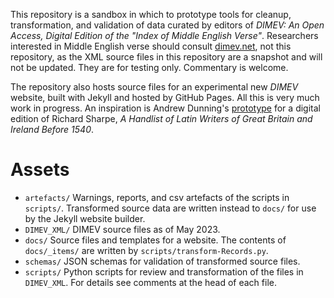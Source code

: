This repository is a sandbox in which to prototype tools for cleanup, transformation, and validation of data curated by editors of *DIMEV: An Open Access, Digital Edition of the "Index of Middle English Verse"*.
Researchers interested in Middle English verse should consult [dimev.net](https://www.dimev.net/), not this repository, as the XML source files in this repository are a snapshot and will not be updated.
They are for testing only.
Commentary is welcome.

The repository also hosts source files for an experimental new *DIMEV* website, built with Jekyll and hosted by GitHub Pages.
All this is very much work in progress.
An inspiration is Andrew Dunning's [prototype](https://github.com/medievallibraries/latin-writers) for a digital edition of Richard Sharpe, *A Handlist of Latin Writers of Great Britain and Ireland Before 1540*.

# Assets
- `artefacts/`
  Warnings, reports, and csv artefacts of the scripts in `scripts/`.
  Transformed source data are written instead to `docs/` for use by the Jekyll website builder.
- `DIMEV_XML/`
  DIMEV source files as of May 2023.
- `docs/`
  Source files and templates for a website.
  The contents of `docs/_items/` are written by `scripts/transform-Records.py`.
- `schemas/`
  JSON schemas for validation of transformed source files.
- `scripts/`
  Python scripts for review and transformation of the files in `DIMEV_XML`.
  For details see comments at the head of each file.

